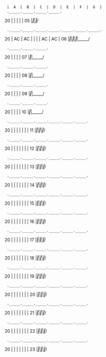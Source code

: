      |  A  |  B  |  C  |  D  |  E  |  F  |  G  |
     ._____._____._____._____.
20   |     |     |     |     |
05   |_____|_____|_____|_____/

     ._____._____._____._____._____._____._____.
20   |  AC |  AC |     |     |     |  AC |  AC |
06   |_____|_____|_____|_____|_____|_____|_____/

     ._____._____._____.
20   |     |     |     |
07   |_____|_____|_____/

     ._____._____._____.
20   |     |     |     |
08   |_____|_____|_____/

     ._____._____._____.
20   |     |     |     |
09   |_____|_____|_____/

     ._____._____._____.
20   |     |     |     |
10   |_____|_____|_____/

     ._____._____._____._____._____._____.
20   |     |     |     |     |     |     |
11   |_____|_____|_____|_____|_____|_____/

     ._____._____._____._____._____._____.
20   |     |     |     |     |     |     |
12   |_____|_____|_____|_____|_____|_____/

     ._____._____._____._____._____._____.
20   |     |     |     |     |     |     |
13   |_____|_____|_____|_____|_____|_____/

     ._____._____._____._____._____._____.
20   |     |     |     |     |     |     |
14   |_____|_____|_____|_____|_____|_____/

     ._____._____._____._____._____._____.
20   |     |     |     |     |     |     |
15   |_____|_____|_____|_____|_____|_____/

     ._____._____._____._____._____._____.
20   |     |     |     |     |     |     |
16   |_____|_____|_____|_____|_____|_____/

     ._____._____._____._____._____._____.
20   |     |     |     |     |     |     |
17   |_____|_____|_____|_____|_____|_____/

     ._____._____._____._____._____._____.
20   |     |     |     |     |     |     |
18   |_____|_____|_____|_____|_____|_____/

     ._____._____._____._____._____._____.
20   |     |     |     |     |     |     |
19   |_____|_____|_____|_____|_____|_____/

     ._____._____._____._____._____._____.
20   |     |     |     |     |     |     |
20   |_____|_____|_____|_____|_____|_____/

     ._____._____._____._____._____._____.
20   |     |     |     |     |     |     |
21   |_____|_____|_____|_____|_____|_____/

     ._____._____._____._____._____._____.
20   |     |     |     |     |     |     |
22   |_____|_____|_____|_____|_____|_____/

     ._____._____._____._____._____._____.
20   |     |     |     |     |     |     |
23   |_____|_____|_____|_____|_____|_____/
